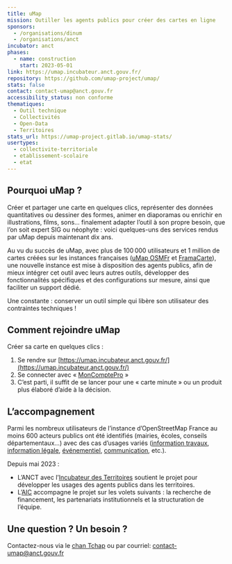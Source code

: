 ```yaml
---
title: uMap
mission: Outiller les agents publics pour créer des cartes en ligne
sponsors:
  - /organisations/dinum
  - /organisations/anct
incubator: anct
phases:
  - name: construction
    start: 2023-05-01
link: https://umap.incubateur.anct.gouv.fr/
repository: https://github.com/umap-project/umap/
stats: false
contact: contact-umap@anct.gouv.fr
accessibility_status: non conforme
thematiques:
  - Outil technique
  - Collectivités
  - Open-Data
  - Territoires
stats_url: https://umap-project.gitlab.io/umap-stats/
usertypes:
  - collectivite-territoriale
  - etablissement-scolaire
  - etat
---
```

## Pourquoi uMap ?

Créer et partager une carte en quelques clics, représenter des données quantitatives ou dessiner des formes, animer en diaporamas ou
enrichir en illustrations, films, sons… finalement adapter l’outil à son propre besoin, que l’on soit expert SIG ou néophyte : voici quelques-uns des services rendus par uMap depuis maintenant dix ans.

Au vu du succès de uMap, avec plus de 100 000 utilisateurs et 1 million de cartes créées sur les instances françaises ([uMap OSMFr](https://umap.openstreetmap.fr) et [FramaCarte](https://framacarte.org)), une nouvelle instance est mise à disposition des agents publics, afin de mieux intégrer cet outil avec leurs autres outils, développer des fonctionnalités spécifiques et des configurations sur mesure, ainsi que faciliter un support dédié.

Une constante : conserver un outil simple qui libère son utilisateur des contraintes techniques !

## Comment rejoindre uMap

Créer sa carte en quelques clics :

1. Se rendre sur [https://umap.incubateur.anct.gouv.fr/](https://umap.incubateur.anct.gouv.fr/)
2. Se connecter avec « [MonComptePro](https://moncomptepro.beta.gouv.fr/) »
3. C’est parti, il suffit de se lancer pour une « carte minute » ou un produit plus élaboré d’aide à la décision.

## L’accompagnement

Parmi les nombreux utilisateurs de l’instance d’OpenStreetMap France au moins 600 acteurs publics ont été identifiés (mairies, écoles, conseils départementaux…) avec des cas d’usages variés ([information travaux](https://umap.openstreetmap.fr/fr/map/travaux_939321), [information légale](https://umap.openstreetmap.fr/en/map/routes-qui-repassent-a-90kmh_478578), [événementiel](https://umap.openstreetmap.fr/fr/map/fete-de-la-musique-2023_928050), [communication](https://umap.openstreetmap.fr/fr/map/grande-exposition-du-fabrique-en-france-2023_928193), etc.).

Depuis mai 2023 :

- L’ANCT avec l’[Incubateur des Territoires](https://incubateur.anct.gouv.fr/) soutient le projet  pour développer les usages des agents publics dans les territoires.
- L’[AIC](https://citoyens.transformation.gouv.fr/) accompagne le projet sur les volets suivants : la recherche de financement, les partenariats institutionnels et la structuration de l’équipe.


## Une question ? Un besoin ?

Contactez-nous via le [chan Tchap](https://tchap.gouv.fr/#/room/!uPnJvxCrKXSNzYhJXe:agent.dev-durable.tchap.gouv.fr) ou par courriel: contact-umap@anct.gouv.fr
